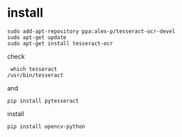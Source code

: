 
# install

```
sudo add-apt-repository ppa:alex-p/tesseract-ocr-devel
sudo apt-get update
sudo apt-get install tesseract-ocr
```
check
```
 which tesseract
/usr/bin/tesseract
```
and
```
pip install pytesseract
```
install
```
pip install opencv-python
```
